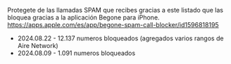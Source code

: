 Protegete de las llamadas SPAM que recibes gracias a este listado que las bloquea gracias a la aplicación Begone para iPhone.
https://apps.apple.com/es/app/begone-spam-call-blocker/id1596818195


- 2024.08.22 - 12.137 numeros bloqueados (agregados varios rangos de Aire Network)
- 2024.08.09 - 1.091 numeros bloqueados
